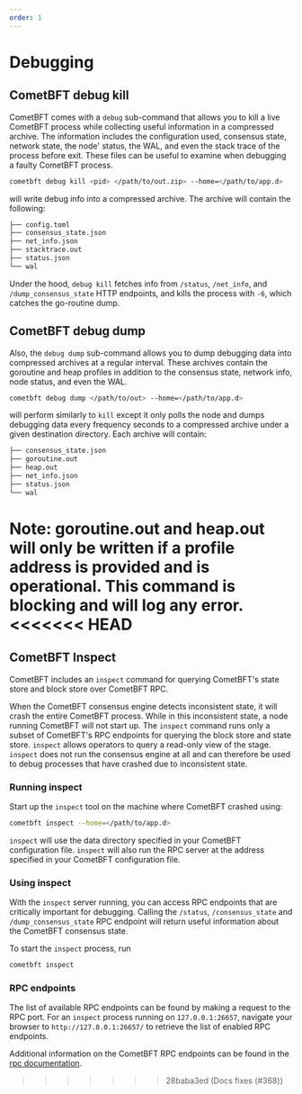 ```yaml
---
order: 1
---
```


# Debugging

## CometBFT debug kill

CometBFT comes with a `debug` sub-command that allows you to kill a live
CometBFT process while collecting useful information in a compressed archive.
The information includes the configuration used, consensus state, network
state, the node' status, the WAL, and even the stack trace of the process
before exit. These files can be useful to examine when debugging a faulty
CometBFT process.

```bash
cometbft debug kill <pid> </path/to/out.zip> --home=</path/to/app.d>
```

will write debug info into a compressed archive. The archive will contain the
following:

```sh
├── config.toml
├── consensus_state.json
├── net_info.json
├── stacktrace.out
├── status.json
└── wal
```

Under the hood, `debug kill` fetches info from `/status`, `/net_info`, and
`/dump_consensus_state` HTTP endpoints, and kills the process with `-6`, which
catches the go-routine dump.

## CometBFT debug dump

Also, the `debug dump` sub-command allows you to dump debugging data into
compressed archives at a regular interval. These archives contain the goroutine
and heap profiles in addition to the consensus state, network info, node
status, and even the WAL.

```bash
cometbft debug dump </path/to/out> --home=</path/to/app.d>
```

will perform similarly to `kill` except it only polls the node and
dumps debugging data every frequency seconds to a compressed archive under a
given destination directory. Each archive will contain:

```sh
├── consensus_state.json
├── goroutine.out
├── heap.out
├── net_info.json
├── status.json
└── wal
```

Note: goroutine.out and heap.out will only be written if a profile address is
provided and is operational. This command is blocking and will log any error.
<<<<<<< HEAD
=======

## CometBFT Inspect

CometBFT includes an `inspect` command for querying CometBFT's state store and block
store over CometBFT RPC.

When the CometBFT consensus engine detects inconsistent state, it will crash the
entire CometBFT process.
While in this inconsistent state, a node running CometBFT will not start up.
The `inspect` command runs only a subset of CometBFT's RPC endpoints for querying the block store
and state store.
`inspect` allows operators to query a read-only view of the stage.
`inspect` does not run the consensus engine at all and can therefore be used to debug
processes that have crashed due to inconsistent state.

### Running inspect

Start up the `inspect` tool on the machine where CometBFT crashed using:
```bash
cometbft inspect --home=</path/to/app.d>
```

`inspect` will use the data directory specified in your CometBFT configuration file.
`inspect` will also run the RPC server at the address specified in your CometBFT configuration file.

### Using inspect

With the `inspect` server running, you can access RPC endpoints that are critically important
for debugging.
Calling the `/status`, `/consensus_state` and `/dump_consensus_state` RPC endpoint
will return useful information about the CometBFT consensus state.

To start the `inspect` process, run
```bash
cometbft inspect
```

### RPC endpoints

The list of available RPC endpoints can be found by making a request to the RPC port.
For an `inspect` process running on `127.0.0.1:26657`, navigate your browser to
`http://127.0.0.1:26657/` to retrieve the list of enabled RPC endpoints.

Additional information on the CometBFT RPC endpoints can be found in the [rpc documentation](https://docs.cometbft.com/master/rpc).
>>>>>>> 28baba3ed (Docs fixes (#368))
